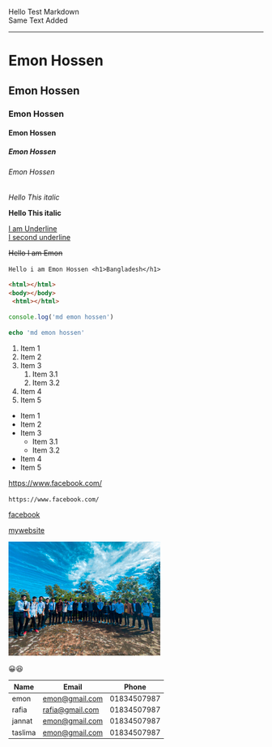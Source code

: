 <!-- ---Markdown---->
<!-- 1. what & why README.md? -->
<!-- 2. How to make a comment -->
<!-- 3. Normal text & new line  -->
<!-- 4. Horizontal rule  -->
<!-- 5. Headings -->
<!-- 6. Paragraph -->
<!-- 7. italic -->
<!-- 8. bold -->
<!-- 9. strikethrough -->
<!-- 10. inline code block -->
<!-- 11. Multiple line code block -->
<!-- 12. List -->
<!-- 13. Link -->
<!-- 14. Image -->
<!-- 15. Emoji -->
<!-- 16. Table  --> 


<!-- Normal text and new line  -->
Hello Test Markdown </br>
Same Text Added

<!-- Horijonal Line  -->
--- 

<!-- Heading  -->
# Emon Hossen
## Emon Hossen
### Emon Hossen
#### Emon Hossen
##### Emon Hossen
###### Emon Hossen

<!-- italic  -->
_Hello This italic_  

<!-- Blod -->
__Hello This italic__

<!-- underline  -->
 <u>I am Underline</u>  
 <ins>I second underline </ins>

 <!-- Strinkrthongth -->
 ~~Hello I am Emon~~

 <!-- Inline Code Block  -->
 `Hello i am Emon Hossen <h1>Bangladesh</h1>`

 <!-- Multiline Code Block -->
 ```html
 <html></html>
 <body></body>
  <html></html>
 ```

  ```js
 console.log('md emon hossen')
 ```

  ```php
 echo 'md emon hossen'
 ```

 <!--Order List  -->
 1. Item 1
 2. Item 2
 3. Item 3
    1. Item 3.1
    1. Item 3.2
 4. Item 4
 5. Item 5


  <!--Unorder List  -->
- Item 1
- Item 2
- Item 3
    - Item 3.1
    - Item 3.2
- Item 4
- Item 5


<!-- Automactic Link  -->
https://www.facebook.com/


<!-- Diable Link  -->
`https://www.facebook.com/`

<!-- Markdown Link  -->
[facebook](https://www.facebook.com/)

<!-- Muliple Link  -->
[facebook1]:https://www.facebook.com/
[facebook2]:https://www.facebook.com/
[facebook3]:https://www.facebook.com/

[mywebsite][facebook1]

<!-- Image -->
<!-- ![profile](./images/IMG-20211209-WA0015.jpg) -->

<img src="./images/IMG-20211209-WA0015.jpg" width="300px" title="profile-image"/>

<!-- Emoji  -->
😀😆

<!-- Table  -->
| Name | Email | Phone |
|------|-------|-------|
|emon|emon@gmail.com|01834507987|
|rafia|rafia@gmail.com|01834507987|
|jannat|emon@gmail.com|01834507987|
|taslima|emon@gmail.com|01834507987|
